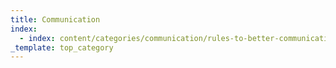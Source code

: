 ```yaml
---
title: Communication
index:
  - index: content/categories/communication/rules-to-better-communication.md
_template: top_category
---
```


